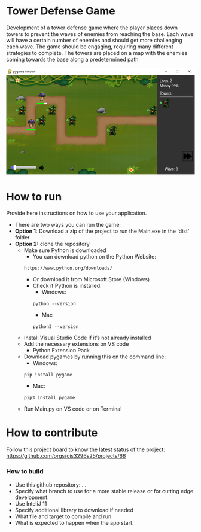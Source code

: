 # Tower Defense Game
Development of a tower defense game where the player places down towers to prevent the waves of enemies from reaching the base. Each wave will have a certain number of enemies and should get more challenging each wave. The game should be engaging, requiring many different strategies to complete. The towers are placed on a map with the enemies coming towards the base along a predetermined path    

![This is a screenshot.](towerDefenseGameImg.png)
# How to run
Provide here instructions on how to use your application.
- There are two ways you can run the game:
- **Option 1:** Download a zip of the project to run the Main.exe in the 'dist' folder
- **Option 2:** clone the repository
    - Make sure Python is downloaded
        - You can download python on the Python Website:
        ```
        https://www.python.org/downloads/
        ```
        - Or download it from Microsoft Store (Windows)
        - Check if Python is installed:
            - Windows:
            ```
            python --version
            ```
            - Mac
            ```
            python3 --version
            ```
    - Install Visual Studio Code if it’s not already installed
    - Add the necessary extensions on VS code
        - Python Extension Pack
    - Download pygames by running this on the command line:
        - Windows:
        ```
        pip install pygame
        ```
        - Mac:
        ```
        pip3 install pygame
        ```
    - Run Main.py on VS code or on Terminal

# How to contribute
Follow this project board to know the latest status of the project: https://github.com/orgs/cis3296s25/projects/66  

### How to build
- Use this github repository: ... 
- Specify what branch to use for a more stable release or for cutting edge development.  
- Use InteliJ 11
- Specify additional library to download if needed 
- What file and target to compile and run. 
- What is expected to happen when the app start. 
